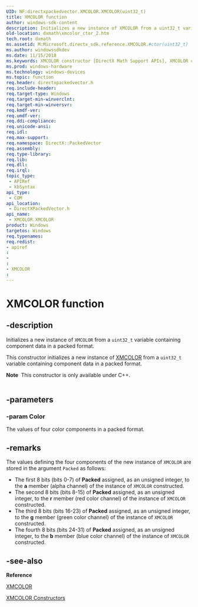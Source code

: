 ```yaml
---
UID: NF:directxpackedvector.XMCOLOR.XMCOLOR(uint32_t)
title: XMCOLOR function
author: windows-sdk-content
description: Initializes a new instance of XMCOLOR from a uint32_t variable containing component data in a packed format.
old-location: dxmath\xmcolor_ctor_2.htm
tech.root: dxmath
ms.assetid: M:Microsoft.directx_sdk.reference.XMCOLOR.#ctor(uint32_t)
ms.author: windowssdkdev
ms.date: 11/15/2018
ms.keywords: XMCOLOR constructor [DirectX Math Support APIs], XMCOLOR constructor [DirectX Math Support APIs],XMCOLOR structure, XMCOLOR structure [DirectX Math Support APIs],XMCOLOR constructor, XMCOLOR.XMCOLOR(uint32_t), dxmath.xmcolor_ctor_2
ms.prod: windows-hardware
ms.technology: windows-devices
ms.topic: function
req.header: directxpackedvector.h
req.include-header: 
req.target-type: Windows
req.target-min-winverclnt: 
req.target-min-winversvr: 
req.kmdf-ver: 
req.umdf-ver: 
req.ddi-compliance: 
req.unicode-ansi: 
req.idl: 
req.max-support: 
req.namespace: DirectX::PackedVector
req.assembly: 
req.type-library: 
req.lib: 
req.dll: 
req.irql: 
topic_type:
 - APIRef
 - kbSyntax
api_type:
 - COM
api_location:
 - DirectXPackedVector.h
api_name:
 - XMCOLOR.XMCOLOR
product: Windows
targetos: Windows
req.typenames: 
req.redist: 
- apiref
: 
- 
: 
- XMCOLOR
: 
---
```


# XMCOLOR function


## -description


Initializes a new instance of <code>XMCOLOR</code> from a <code>uint32_t</code> variable containing
	component data in a packed format.
    

This constructor initializes a new instance of <a href="https://msdn.microsoft.com/B799AA06-C51B-440A-93AD-3D3334449E27">XMCOLOR</a> from a
	<code>uint32_t</code> variable containing component data in a packed format.
<div class="alert"><b>Note</b>  This constructor is only available under C++.
    </div><div> </div>

## -parameters




### -param Color

The values of four color components in a packed format.
	    


## -remarks



The values defining the four components of the new instance of <code>XMCOLOR</code> are
	    stored in the argument <code>Packed</code> as follows:
	

<ul>
<li>
The first 8 bits (bits 0-7) of <b>Packed</b> assigned, as an unsigned
		    integer, to the <b>a</b> member (alpha channel) of the instance of
		    <code>XMCOLOR</code> constructed.
		

</li>
<li>
The second 8 bits (bits 8-15) of <b>Packed</b> assigned, as an unsigned
		    integer, to the <b>r</b> member (red color channel) of the instance of
		    <code>XMCOLOR</code> constructed.
		

</li>
<li>
The third 8 bits (bits 16-23) of <b>Packed</b> assigned, as an unsigned
		    integer, to the <b>g</b> member (green color channel) of the instance of
		    <code>XMCOLOR</code> constructed.
		

</li>
<li>
The fourth 8 bits (bits 24-31) of <b>Packed</b> assigned, as an unsigned
		    integer, to the <b>b</b> member (blue color channel) of the instance of
		    <code>XMCOLOR</code> constructed.
		

</li>
</ul>



## -see-also




<b>Reference</b>



<a href="https://msdn.microsoft.com/B799AA06-C51B-440A-93AD-3D3334449E27">XMCOLOR</a>



<a href="https://msdn.microsoft.com/9d700016-8a5c-4699-b9cb-f9e91296a2a7">XMCOLOR Constructors</a>
 

 

